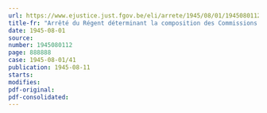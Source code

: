 ```yaml
---
url: https://www.ejustice.just.fgov.be/eli/arrete/1945/08/01/1945080112/justel
title-fr: "Arrêté du Régent déterminant la composition des Commissions des Pensions de Réparation"
date: 1945-08-01
source:
number: 1945080112
page: 888888
case: 1945-08-01/41
publication: 1945-08-11
starts:
modifies:
pdf-original:
pdf-consolidated:
---
```


